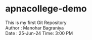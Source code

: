 # apnacollege-demo
This is my first Git Repository
<br>
Author : Manohar Bagraniya
<br>
Date : 25-Jun-24 Time: 3:00 PM
